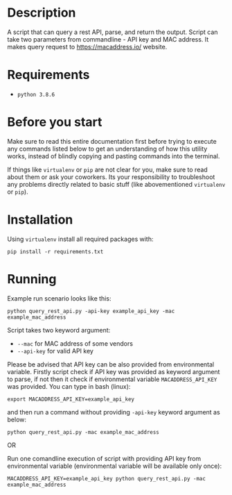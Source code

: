 # Description

A script that can query a rest API, parse, and return the output.
Script can take two parameters from commandline - API key and MAC address.
It makes query request to https://macaddress.io/ website.

# Requirements

* `python 3.8.6`

# Before you start

Make sure to read this entire documentation first before trying to execute any commands listed below to get an
understanding of how this utility works, instead of blindly copying and pasting commands into the terminal.

If things like `virtualenv` or `pip` are not clear for you, make sure to read about them or ask your coworkers. Its your
responsibility to troubleshoot any problems directly related to basic stuff (like abovementioned `virtualenv` or `pip`).

# Installation

Using `virtualenv` install all required packages with:

```commandline
pip install -r requirements.txt
```

# Running

Example run scenario looks like this:

```commandline
python query_rest_api.py -api-key example_api_key -mac example_mac_address
```

Script takes two keyword argument:
* `--mac` for MAC address of some vendors
* `--api-key` for valid API key

Please be advised that API key can be also provided from environmental variable. Firstly script check if API key was provided as keyword argument to parse, if not then it check if environmental variable `MACADDRESS_API_KEY` was provided.
You can type in bash (linux):
```commandline
export MACADDRESS_API_KEY=example_api_key
```
and then run a command without providing `-api-key` keyword argument as below:
```commandline
python query_rest_api.py -mac example_mac_address
```

OR

Run one comandline execution of script with providing API key from environmental variable (environmental variable will be available only once):
```commandline
MACADDRESS_API_KEY=example_api_key python query_rest_api.py -mac example_mac_address
```